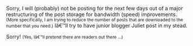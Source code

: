 <p>Sorry, I will (probably) not be posting for the next few days out of a major restructuring of the post storage for bandwidth (speed) improvements. <small>(More specifically, I am trying to reduce the number of posts that are downloaded to the number that you need.)</small> Iâ€™ll try to have junior blogger Juliet post in my stead.</p><p>Sorry! <small>(Yes, Iâ€™ll pretend there are readers out there &hellip;)</small></p>
